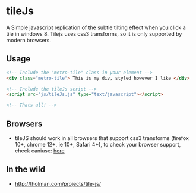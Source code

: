 # tileJs

A Simple javascript replication of the subtle tilting effect when you click a tile in windows 8. Tilejs uses css3 transforms, so it is only supported by modern browsers.

## Usage

```html
<!-- Include the "metro-tile" class in your element -->
<div class="metro-tile"> This is my div, styled however I like </div>

<!-- Include the tileJs script -->
<script src="js/tileJs.js" type="text/javascript"></script>

<!-- Thats all! -->
```

## Browsers
* tileJS should work in all browsers that support css3 transforms (firefox 10+, chrome 12+, ie 10+, Safari 4+), to check your browser support, check caniuse: [here](http://caniuse.com/transforms3d "Can I use 3d transforms") 

## In the wild

* http://tholman.com/projects/tile-js/